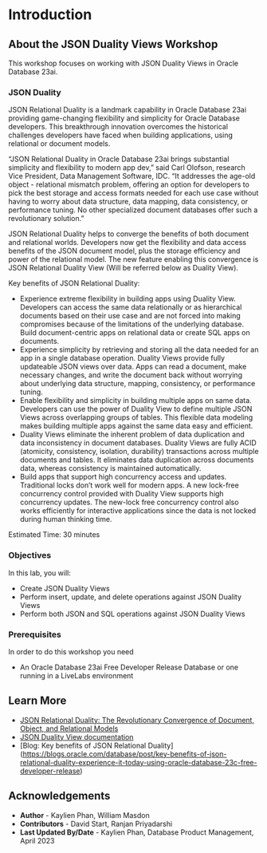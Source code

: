 # Introduction

## About the JSON Duality Views Workshop

This workshop focuses on working with JSON Duality Views in Oracle Database 23ai.

### **JSON Duality**

JSON Relational Duality is a landmark capability in Oracle Database 23ai providing game-changing flexibility and simplicity for Oracle Database developers. This breakthrough innovation overcomes the historical challenges developers have faced when building applications, using relational or document models.

“JSON Relational Duality in Oracle Database 23ai brings substantial simplicity and flexibility to modern app dev,” said Carl Olofson, research Vice President, Data Management Software, IDC. “It addresses the age-old object - relational mismatch problem, offering an option for developers to pick the best storage and access formats needed for each use case without having to worry about data structure, data mapping, data consistency, or performance tuning. No other specialized document databases offer such a revolutionary solution.”

JSON Relational Duality helps to converge the benefits of both document and relational worlds. Developers now get the flexibility and data access benefits of the JSON document model, plus the storage efficiency and power of the relational model. The new feature enabling this convergence is JSON Relational Duality View (Will be referred below as Duality View).

Key benefits of JSON Relational Duality:
- Experience extreme flexibility in building apps using Duality View. Developers can access the same data relationally or as hierarchical documents based on their use case and are not forced into making compromises because of the limitations of the underlying database. Build document-centric apps on relational data or create SQL apps on documents.
- Experience simplicity by retrieving and storing all the data needed for an app in a single database operation. Duality Views provide fully updateable JSON views over data. Apps can read a document, make necessary changes, and write the document back without worrying about underlying data structure, mapping, consistency, or performance tuning. 
- Enable flexibility and simplicity in building multiple apps on same data. Developers can use the power of Duality View to define multiple JSON Views across overlapping groups of tables. This flexible data modeling makes building multiple apps against the same data easy and efficient.
- Duality Views eliminate the inherent problem of data duplication and data inconsistency in document databases. Duality Views are fully ACID (atomicity, consistency, isolation, durability) transactions across multiple documents and tables. It eliminates data duplication across documents data, whereas consistency is maintained automatically. 
- Build apps that support high concurrency access and updates. Traditional locks don’t work well for modern apps. A new lock-free concurrency control provided with Duality View supports high concurrency updates. The new-lock free concurrency control also works efficiently for interactive applications since the data is not locked during human thinking time.

Estimated Time: 30 minutes

### Objectives

In this lab, you will:
* Create JSON Duality Views
* Perform insert, update, and delete operations against JSON Duality Views
* Perform both JSON and SQL operations against JSON Duality Views

### Prerequisites

In order to do this workshop you need
* An Oracle Database 23ai Free Developer Release Database or one running in a LiveLabs environment

## Learn More

* [JSON Relational Duality: The Revolutionary Convergence of Document, Object, and Relational Models](https://blogs.oracle.com/database/post/json-relational-duality-app-dev)
* [JSON Duality View documentation](http://docs.oracle.com)
* [Blog: Key benefits of JSON Relational Duality] (https://blogs.oracle.com/database/post/key-benefits-of-json-relational-duality-experience-it-today-using-oracle-database-23c-free-developer-release)

## Acknowledgements
* **Author** - Kaylien Phan, William Masdon
* **Contributors** - David Start, Ranjan Priyadarshi
* **Last Updated By/Date** - Kaylien Phan, Database Product Management, April 2023
